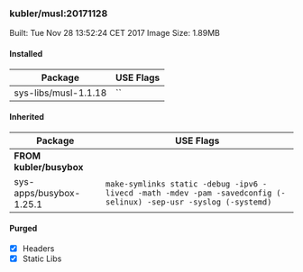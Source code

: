 ### kubler/musl:20171128

Built: Tue Nov 28 13:52:24 CET 2017
Image Size: 1.89MB

#### Installed
Package | USE Flags
--------|----------
sys-libs/musl-1.1.18 | ``
#### Inherited
Package | USE Flags
--------|----------
**FROM kubler/busybox** |
sys-apps/busybox-1.25.1 | `make-symlinks static -debug -ipv6 -livecd -math -mdev -pam -savedconfig (-selinux) -sep-usr -syslog (-systemd)`

#### Purged
- [x] Headers
- [x] Static Libs
